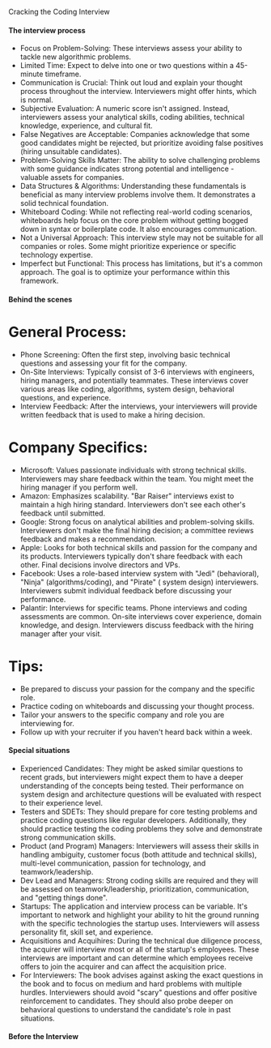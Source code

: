 Cracking the Coding Interview

#### The interview process

* Focus on Problem-Solving: These interviews assess your ability to tackle new algorithmic problems.
* Limited Time: Expect to delve into one or two questions within a 45-minute timeframe.
* Communication is Crucial: Think out loud and explain your thought process throughout the interview. Interviewers might
  offer hints, which is normal.
* Subjective Evaluation: A numeric score isn't assigned. Instead, interviewers assess your analytical skills, coding
  abilities, technical knowledge, experience, and cultural fit.
* False Negatives are Acceptable: Companies acknowledge that some good candidates might be rejected, but prioritize
  avoiding false positives (hiring unsuitable candidates).
* Problem-Solving Skills Matter: The ability to solve challenging problems with some guidance indicates strong potential
  and intelligence - valuable assets for companies.
* Data Structures & Algorithms: Understanding these fundamentals is beneficial as many interview problems involve them.
  It demonstrates a solid technical foundation.
* Whiteboard Coding: While not reflecting real-world coding scenarios, whiteboards help focus on the core problem
  without getting bogged down in syntax or boilerplate code. It also encourages communication.
* Not a Universal Approach: This interview style may not be suitable for all companies or roles. Some might prioritize
  experience or specific technology expertise.
* Imperfect but Functional: This process has limitations, but it's a common approach. The goal is to optimize your
  performance within this framework.

#### Behind the scenes

# General Process:

* Phone Screening: Often the first step, involving basic technical questions and assessing your fit for the company.
* On-Site Interviews: Typically consist of 3-6 interviews with engineers, hiring managers, and potentially teammates.
  These interviews cover various areas like coding, algorithms, system design, behavioral questions, and experience.
* Interview Feedback: After the interviews, your interviewers will provide written feedback that is used to make a
  hiring decision.

# Company Specifics:

* Microsoft: Values passionate individuals with strong technical skills. Interviewers may share feedback within the
  team. You might meet the hiring manager if you perform well.
* Amazon: Emphasizes scalability. "Bar Raiser" interviews exist to maintain a high hiring standard. Interviewers don't
  see each other's feedback until submitted.
* Google: Strong focus on analytical abilities and problem-solving skills. Interviewers don't make the final hiring
  decision; a committee reviews feedback and makes a recommendation.
* Apple: Looks for both technical skills and passion for the company and its products. Interviewers typically don't
  share feedback with each other. Final decisions involve directors and VPs.
* Facebook: Uses a role-based interview system with "Jedi" (behavioral), "Ninja" (algorithms/coding), and "Pirate" (
  system design) interviewers. Interviewers submit individual feedback before discussing your performance.
* Palantir: Interviews for specific teams. Phone interviews and coding assessments are common. On-site interviews cover
  experience, domain knowledge, and design. Interviewers discuss feedback with the hiring manager after your visit.

# Tips:

* Be prepared to discuss your passion for the company and the specific role.
* Practice coding on whiteboards and discussing your thought process.
* Tailor your answers to the specific company and role you are interviewing for.
* Follow up with your recruiter if you haven't heard back within a week.

#### Special situations

* Experienced Candidates: They might be asked similar questions to recent grads, but interviewers might expect them to
  have a deeper understanding of the concepts being tested. Their performance on system design and architecture
  questions will be evaluated with respect to their experience level.
* Testers and SDETs: They should prepare for core testing problems and practice coding questions like regular
  developers. Additionally, they should practice testing the coding problems they solve and demonstrate strong
  communication skills.
* Product (and Program) Managers: Interviewers will assess their skills in handling ambiguity, customer focus (both
  attitude and technical skills), multi-level communication, passion for technology, and teamwork/leadership.
* Dev Lead and Managers: Strong coding skills are required and they will be assessed on teamwork/leadership,
  prioritization, communication, and "getting things done".
* Startups: The application and interview process can be variable. It's important to network and highlight your ability
  to hit the ground running with the specific technologies the startup uses. Interviewers will assess personality fit,
  skill set, and experience.
* Acquisitions and Acquihires: During the technical due diligence process, the acquirer will interview most or all of
  the startup's employees. These interviews are important and can determine which employees receive offers to join the
  acquirer and can affect the acquisition price.
* For Interviewers: The book advises against asking the exact questions in the book and to focus on medium and hard
  problems with multiple hurdles. Interviewers should avoid "scary" questions and offer positive reinforcement to
  candidates. They should also probe deeper on behavioral questions to understand the candidate's role in past
  situations.

#### Before the Interview

